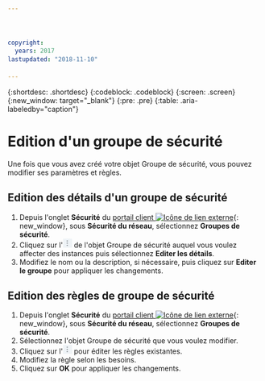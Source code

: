 ```yaml
---



copyright:
  years: 2017
lastupdated: "2018-11-10"

---
```


{:shortdesc: .shortdesc}
{:codeblock: .codeblock}
{:screen: .screen}
{:new_window: target="_blank"}
{:pre: .pre}
{:table: .aria-labeledby="caption"}

# Edition d'un groupe de sécurité

Une fois que vous avez créé votre objet Groupe de sécurité, vous pouvez modifier ses paramètres et règles.

## Edition des détails d'un groupe de sécurité

1. Depuis l'onglet **Sécurité** du [portail client ![Icône de lien externe](../../icons/launch-glyph.svg "Icône de lien externe")](https://control.softlayer.com/){: new_window}, sous **Sécurité du réseau**, sélectionnez **Groupes de sécurité**.
2. Cliquez sur l'![icône Plus](./images/more_icon.jpg) de l'objet Groupe de sécurité auquel vous voulez affecter des instances puis sélectionnez **Editer les détails**.
3.	Modifiez le nom ou la description, si nécessaire, puis cliquez sur **Editer le groupe** pour appliquer les changements.

## Edition des règles de groupe de sécurité

1. Depuis l'onglet **Sécurité** du [portail client ![Icône de lien externe](../../icons/launch-glyph.svg "Icône de lien externe")](https://control.softlayer.com/){: new_window}, sous **Sécurité du réseau**, sélectionnez **Groupes de sécurité**.
2.	Sélectionnez l'objet Groupe de sécurité que vous voulez modifier.
3.	Cliquez sur l'![icône Plus](./images/more_icon.jpg) pour éditer les règles existantes.
4.	Modifiez la règle selon les besoins.
5. Cliquez sur **OK** pour appliquer les changements.
